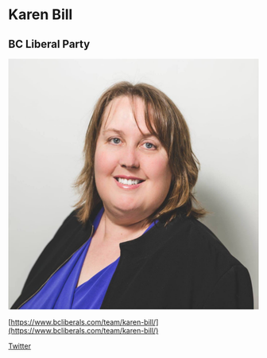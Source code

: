 # Karen Bill

## BC Liberal Party

![photo of Karen Bill](images/KarenBill.png)

[https://www.bcliberals.com/team/karen-bill/](https://www.bcliberals.com/team/karen-bill/)

[Twitter](https://twitter.com/karenfbill?lang=en)

